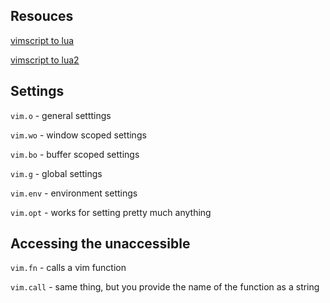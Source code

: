 ## Resouces

[vimscript to lua](https://vonheikemen.github.io/devlog/tools/configuring-neovim-using-lua/)

[vimscript to lua2](https://vonheikemen.github.io/devlog/tools/build-your-first-lua-config-for-neovim/)

## Settings

`vim.o`  - general setttings

`vim.wo` - window scoped settings

`vim.bo` - buffer scoped settings

`vim.g`  - global settings

`vim.env` - environment settings

`vim.opt` - works for setting pretty much anything

## Accessing the unaccessible

`vim.fn` - calls a vim function

`vim.call` - same thing, but you provide the name of the function as a string